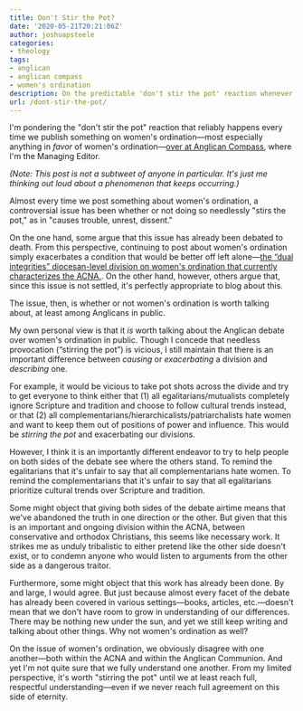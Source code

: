 ```yaml
---
title: Don't Stir the Pot?
date: '2020-05-21T20:21:06Z'
author: joshuapsteele
categories:
- theology
tags:
- anglican
- anglican compass
- women's ordination
description: On the predictable 'don't stir the pot' reaction whenever Anglican Compass publishes anything favoring women's ordination.
url: /dont-stir-the-pot/
---
```

I'm pondering the "don't stir the pot" reaction that reliably happens every time we publish something on women's ordination—most especially anything in *favor* of women's ordination—[over at Anglican Compass](https://anglicancompass.com/), where I'm the Managing Editor.

*(Note: This post is not a subtweet of anyone in particular. It's just me thinking out loud about a phenomenon that keeps occurring.)*

Almost every time we post something about women's ordination, a controversial issue has been whether or not doing so needlessly "stirs the pot," as in "causes trouble, unrest, dissent."

On the one hand, some argue that this issue has already been debated to death. From this perspective, continuing to post about women's ordination simply exacerbates a condition that would be better off left alone—[the “dual integrities” diocesan-level division on women's ordination that currently characterizes the ACNA.](https://anglicancompass.com/want-to-learn-more-about-womens-ordination-debates-within-anglicanism-start-with-these-resources/). On the other hand, however, others argue that, since this issue is not settled, it's perfectly appropriate to blog about this.

The issue, then, is whether or not women's ordination is worth talking about, at least among Anglicans in public.

My own personal view is that it *is* worth talking about the Anglican debate over women's ordination in public. Though I concede that needless provocation (“stirring the pot”) is vicious, I still maintain that there is an important difference between *causing* or *exacerbating* a division and *describing* one.

For example, it would be vicious to take pot shots across the divide and try to get everyone to think either that (1) all egalitarians/mutualists completely ignore Scripture and tradition and choose to follow cultural trends instead, or that (2) all complementarians/hierarchicalists/patriarchalists hate women and want to keep them out of positions of power and influence. This would be *stirring the pot* and exacerbating our divisions.

However, I think it is an importantly different endeavor to try to help people on both sides of the debate see where the others stand. To remind the egalitarians that it's unfair to say that all complementarians hate women. To remind the complementarians that it's unfair to say that all egalitarians prioritize cultural trends over Scripture and tradition.

Some might object that giving both sides of the debate airtime means that we've abandoned the truth in one direction or the other. But given that this is an important and ongoing division within the ACNA, between conservative and orthodox Christians, this seems like necessary work. It strikes me as unduly tribalistic to either pretend like the other side doesn't exist, or to condemn anyone who would listen to arguments from the other side as a dangerous traitor.

Furthermore, some might object that this work has already been done. By and large, I would agree. But just because almost every facet of the debate has already been covered in various settings—books, articles, etc.—doesn't mean that we don't have room to grow in understanding of our differences. There may be nothing new under the sun, and yet we still keep writing and talking about other things. Why not women's ordination as well?

On the issue of women's ordination, we obviously disagree with one another—both within the ACNA and within the Anglican Communion. And yet I'm not quite sure that we fully understand one another. From my limited perspective, it's worth "stirring the pot" until we at least reach full, respectful understanding—even if we never reach full agreement on this side of eternity.